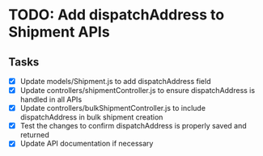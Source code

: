 # TODO: Add dispatchAddress to Shipment APIs

## Tasks
- [x] Update models/Shipment.js to add dispatchAddress field
- [x] Update controllers/shipmentController.js to ensure dispatchAddress is handled in all APIs
- [x] Update controllers/bulkShipmentController.js to include dispatchAddress in bulk shipment creation
- [x] Test the changes to confirm dispatchAddress is properly saved and returned
- [x] Update API documentation if necessary
